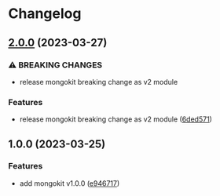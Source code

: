 # Changelog

## [2.0.0](https://github.com/Yapcheekian/gomodules/compare/mongokit/v1.0.0...mongokit/v2.0.0) (2023-03-27)


### ⚠ BREAKING CHANGES

* release mongokit breaking change as v2 module

### Features

* release mongokit breaking change as v2 module ([6ded571](https://github.com/Yapcheekian/gomodules/commit/6ded571989a13e0b775565ef45e03d611b370283))

## 1.0.0 (2023-03-25)


### Features

* add mongokit v1.0.0 ([e946717](https://github.com/Yapcheekian/gomodules/commit/e9467178542710b6bef74619ef061ecdbf482cae))
